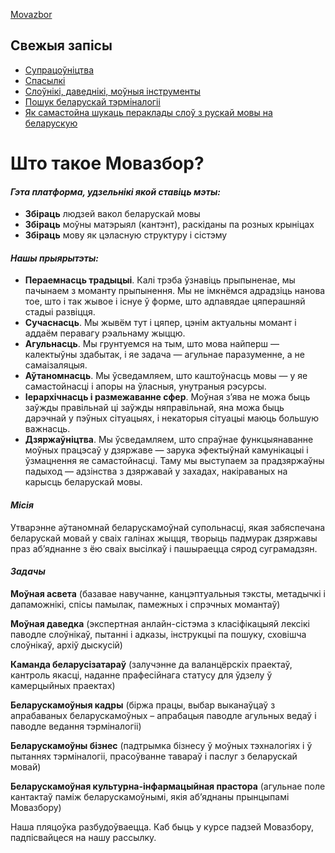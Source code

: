---
---


[Movazbor](/)

Свежыя запісы
-------------

*   [Супрацоўніцтва](/supracounictva/)
*   [Спасылкі](/spasylki/)
*   [Слоўнікі, даведнікі, моўныя інструменты](/slouniki/)
*   [Пошук беларускай тэрміналогіі](/poshuk-terminalohii/)
*   [Як самастойна шукаць пераклады слоў з рускай мовы на беларускую](/jak-shukac-peraklad-slou/)

Што такое Мовазбор?
===================

#### _Гэта платформа, удзельнікі якой ставіць мэты:_

*   **Збіраць** людзей вакол беларускай мовы
*   **Збіраць** моўны матэрыял (кантэнт), раскіданы па розных крыніцах
*   **Збіраць** мову як цэласную структуру і сістэму

#### _Нашы прыярытэты:_

*   **Пераемнасць традыцыі**. Калі трэба ўзнавіць прыпыненае, мы пачынаем з моманту прыпынення. Мы не імкнёмся адрадзіць нанова тое, што і так жывое і існуе ў форме, што адпавядае цяперашняй стадыі развіцця.
*   **Сучаснасць**. Мы жывём тут і цяпер, цэнім актуальны момант і аддаём перавагу рэальнаму жыццю.
*   **Агульнасць**. Мы грунтуемся на тым, што мова найперш — калектыўны здабытак, і яе задача — агульнае паразуменне, а не самаізаляцыя.
*   **Аўтаномнасць**. Мы ўсведамляем, што каштоўнасць мовы — у яе самастойнасці і апоры на ўласныя, унутраныя рэсурсы.
*   **Іерархічнасць і размежаванне сфер**. Моўная з’ява не можа быць заўжды правільнай ці заўжды няправільнай, яна можа быць дарэчнай у пэўных сітуацыях, і некаторыя сітуацыі маюць большую важнасць.
*   **Дзяржаўніцтва**. Мы ўсведамляем, што спраўнае функцыянаванне моўных працэсаў у дзяржаве — зарука эфектыўнай камунікацыі і ўзмацнення яе самастойнасці. Таму мы выступаем за прадзяржаўны падыход — адзінства з дзяржавай у захадах, накіраваных на карысць беларускай мовы.

#### _**Місія**_

Утварэнне аўтаномнай беларускамоўнай супольнасці, якая забяспечана беларускай мовай у сваіх галінах жыцця, творыць падмурак дзяржавы праз аб’яднанне з ёю сваіх высілкаў і пашыраецца сярод суграмадзян.

#### _**Задачы**_

**Моўная асвета** (базавае навучанне, канцэптуальныя тэксты, метадычкі і дапаможнікі, спісы памылак, памежных і спрэчных момантаў)

**Моўная даведка** (экспертная анлайн-сістэма з класіфікацыяй лексікі паводле слоўнікаў, пытанні і адказы, інструкцыі па пошуку, сховішча слоўнікаў, архіў дыскусій)

**Каманда беларусізатараў** (залучэнне да валанцёрскіх праектаў, кантроль якасці, наданне прафесійнага статусу для ўдзелу ў камерцыйных праектах)

**Беларускамоўныя кадры** (біржа працы, выбар выканаўцаў з апрабаваных беларускамоўных – апрабацыя паводле агульных ведаў і паводле ведання тэрміналогіі)

**Беларускамоўны бізнес** (падтрымка бізнесу ў моўных тэхналогіях і ў пытаннях тэрміналогіі, прасоўванне тавараў і паслуг з беларускай мовай)

**Беларускамоўная культурна-інфармацыйная прастора** (агульнае поле кантактаў паміж беларускамоўнымі, якія аб’яднаны прынцыпамі Мовазбору)

Наша пляцоўка разбудоўваецца. Каб быць у курсе падзей Мовазбору, падпісвайцеся на нашу рассылку.